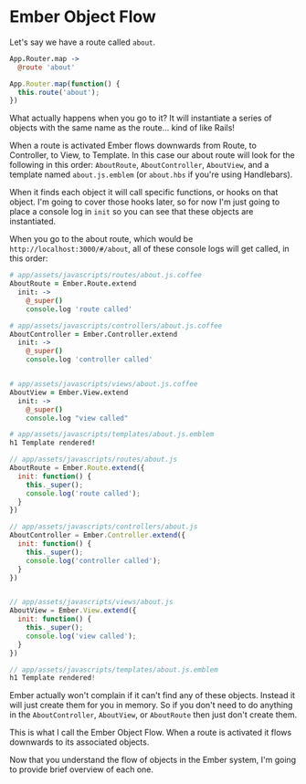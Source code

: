 # Ember Object Flow

Let's say we have a route called `about`.

```coffee
App.Router.map ->
  @route 'about'
```
```javascript
App.Router.map(function() {
  this.route('about');
})
```

What actually happens when you go to it? It will instantiate a series of objects with the same name as the route... kind of like Rails!

When a route is activated Ember flows downwards from Route, to Controller, to View, to Template. In this case our about route will look for the following in this order: `AboutRoute`, `AboutController`, `AboutView`, and a template named `about.js.emblem` (or `about.hbs` if you're using Handlebars).

When it finds each object it will call specific functions, or hooks on that object. I'm going to cover those hooks later, so for now I'm just going to place a console log in `init` so you can see that these objects are instantiated.

When you go to the about route, which would be `http://localhost:3000/#/about`, all of these console logs will get called, in this order:

```coffee
# app/assets/javascripts/routes/about.js.coffee
AboutRoute = Ember.Route.extend
  init: ->
    @_super()
    console.log 'route called'

# app/assets/javascripts/controllers/about.js.coffee
AboutController = Ember.Controller.extend
  init: ->
    @_super()
    console.log 'controller called'


# app/assets/javascripts/views/about.js.coffee
AboutView = Ember.View.extend
  init: ->
    @_super()
    console.log "view called"

# app/assets/javascripts/templates/about.js.emblem
h1 Template rendered!
```
```javascript
// app/assets/javascripts/routes/about.js
AboutRoute = Ember.Route.extend({
  init: function() {
    this._super();
    console.log('route called');
  }
})

// app/assets/javascripts/controllers/about.js
AboutController = Ember.Controller.extend({
  init: function() {
    this._super();
    console.log('controller called');
  }
})


// app/assets/javascripts/views/about.js
AboutView = Ember.View.extend({
  init: function() {
    this._super();
    console.log('view called');
  }
})

// app/assets/javascripts/templates/about.js.emblem
h1 Template rendered!
```

Ember actually won't complain if it can't find any of these objects. Instead it will just create them for you in memory. So if you don't need to do anything in the `AboutController`, `AboutView`, or `AboutRoute` then just don't create them.

This is what I call the Ember Object Flow. When a route is activated it flows downwards to its associated objects.

Now that you understand the flow of objects in the Ember system, I'm going to provide brief overview of each one.
